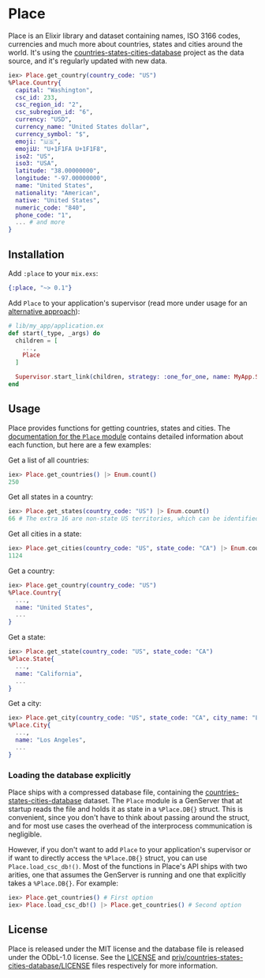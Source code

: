 # Place

Place is an Elixir library and dataset containing names, ISO 3166 codes,
currencies and much more about countries, states and cities around the
world. It's using the
[countries-states-cities-database](https://github.com/dr5hn/countries-states-cities-database)
project as the data source, and it's regularly updated with new data.

```elixir
iex> Place.get_country(country_code: "US")
%Place.Country{
  capital: "Washington",
  csc_id: 233,
  csc_region_id: "2",
  csc_subregion_id: "6",
  currency: "USD",
  currency_name: "United States dollar",
  currency_symbol: "$",
  emoji: "🇺🇸",
  emojiU: "U+1F1FA U+1F1F8",
  iso2: "US",
  iso3: "USA",
  latitude: "38.00000000",
  longitude: "-97.00000000",
  name: "United States",
  nationality: "American",
  native: "United States",
  numeric_code: "840",
  phone_code: "1",
  ... # and more
}
```

## Installation

Add `:place` to your `mix.exs`:

```elixir
{:place, "~> 0.1"}
```

Add `Place` to your application's supervisor (read more under usage for an
[alternative approach](#loading-the-database-explicitly)):

```elixir
# lib/my_app/application.ex
def start(_type, _args) do
  children = [
    ...,
    Place
  ]

  Supervisor.start_link(children, strategy: :one_for_one, name: MyApp.Supervisor)
end
```

## Usage

Place provides functions for getting countries, states and cities. The
[documentation for the `Place` module](https://hexdocs.pm/place/Place.html)
contains detailed information about each function, but here are a few examples:

Get a list of all countries:

```elixir
iex> Place.get_countries() |> Enum.count()
250
```

Get all states in a country:

```elixir
iex> Place.get_states(country_code: "US") |> Enum.count()
66 # The extra 16 are non-state US territories, which can be identified by the `type` field.
```

Get all cities in a state:

```elixir
iex> Place.get_cities(country_code: "US", state_code: "CA") |> Enum.count()
1124
```

Get a country:

```elixir
iex> Place.get_country(country_code: "US")
%Place.Country{
  ...,
  name: "United States",
  ...
}
```

Get a state:

```elixir
iex> Place.get_state(country_code: "US", state_code: "CA")
%Place.State{
  ...,
  name: "California",
  ...
}
```

Get a city:

```elixir
iex> Place.get_city(country_code: "US", state_code: "CA", city_name: "Los Angeles")
%Place.City{
  ...,
  name: "Los Angeles",
  ...
}
```


### Loading the database explicitly

Place ships with a compressed database file, containing the
[countries-states-cities-database](https://github.com/dr5hn/countries-states-cities-database)
dataset. The `Place` module is a GenServer that at startup reads the file and
holds it as state in a `%Place.DB{}` struct. This is convenient, since you don't
have to think about passing around the struct, and for most use cases the
overhead of the interprocess communication is negligible.

However, if you don't want to add `Place` to your application's supervisor or if
want to directly access the `%Place.DB{}` struct, you can use
`Place.load_csc_db!()`. Most of the functions in Place's API ships with two
arities, one that assumes the GenServer is running and one that explicitly takes
a `%Place.DB{}`. For example:

```elixir
iex> Place.get_countries() # First option
iex> Place.load_csc_db!() |> Place.get_countries() # Second option
```

## License

Place is released under the MIT license and the database file is released under
the ODbL-1.0 license. See the [LICENSE](LICENSE) and
[priv/countries-states-cities-database/LICENSE](priv/countries-states-cities-database/LICENSE)
files respectively for more information.
